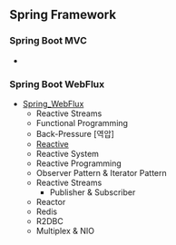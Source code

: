 ## Spring Framework



### Spring Boot MVC

- 



### Spring Boot WebFlux

- [Spring_WebFlux](./Spring_WebFlux.md)
  - Reactive Streams
  - Functional Programming
  - Back-Pressure [역압]
  - [Reactive](./Reactive.md)
  - Reactive System
  - Reactive Programming
  - Observer Pattern & Iterator Pattern
  - Reactive Streams
    - Publisher & Subscriber
  - Reactor
  - Redis
  - R2DBC
  - Multiplex & NIO

### 